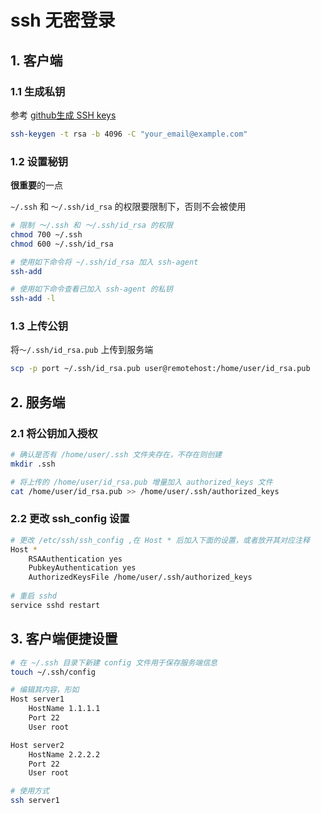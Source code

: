 # ssh 无密登录

## 1. 客户端

### 1.1 生成私钥

参考 [github生成 SSH keys](https://help.github.com/articles/connecting-to-github-with-ssh/) 

```bash
ssh-keygen -t rsa -b 4096 -C "your_email@example.com"
```

### 1.2 设置秘钥

**很重要**的一点

`~/.ssh` 和 `～/.ssh/id_rsa` 的权限要限制下，否则不会被使用

```bash
# 限制 ～/.ssh 和 ～/.ssh/id_rsa 的权限
chmod 700 ~/.ssh
chmod 600 ~/.ssh/id_rsa

# 使用如下命令将 ~/.ssh/id_rsa 加入 ssh-agent
ssh-add

# 使用如下命令查看已加入 ssh-agent 的私钥
ssh-add -l
```

### 1.3 上传公钥

将`～/.ssh/id_rsa.pub` 上传到服务端

```bash
scp -p port ~/.ssh/id_rsa.pub user@remotehost:/home/user/id_rsa.pub
```



## 2. 服务端

### 2.1 将公钥加入授权

```bash
# 确认是否有 /home/user/.ssh 文件夹存在，不存在则创建
mkdir .ssh

# 将上传的 /home/user/id_rsa.pub 增量加入 authorized_keys 文件
cat /home/user/id_rsa.pub >> /home/user/.ssh/authorized_keys
```

### 2.2 更改 ssh_config 设置

```bash
# 更改 /etc/ssh/ssh_config ,在 Host * 后加入下面的设置，或者放开其对应注释
Host *
	RSAAuthentication yes
    PubkeyAuthentication yes
    AuthorizedKeysFile /home/user/.ssh/authorized_keys
    
# 重启 sshd
service sshd restart
```



## 3. 客户端便捷设置

```bash
# 在 ~/.ssh 目录下新建 config 文件用于保存服务端信息
touch ~/.ssh/config

# 编辑其内容，形如
Host server1
    HostName 1.1.1.1
    Port 22
    User root

Host server2
    HostName 2.2.2.2
    Port 22
    User root

# 使用方式
ssh server1
```




